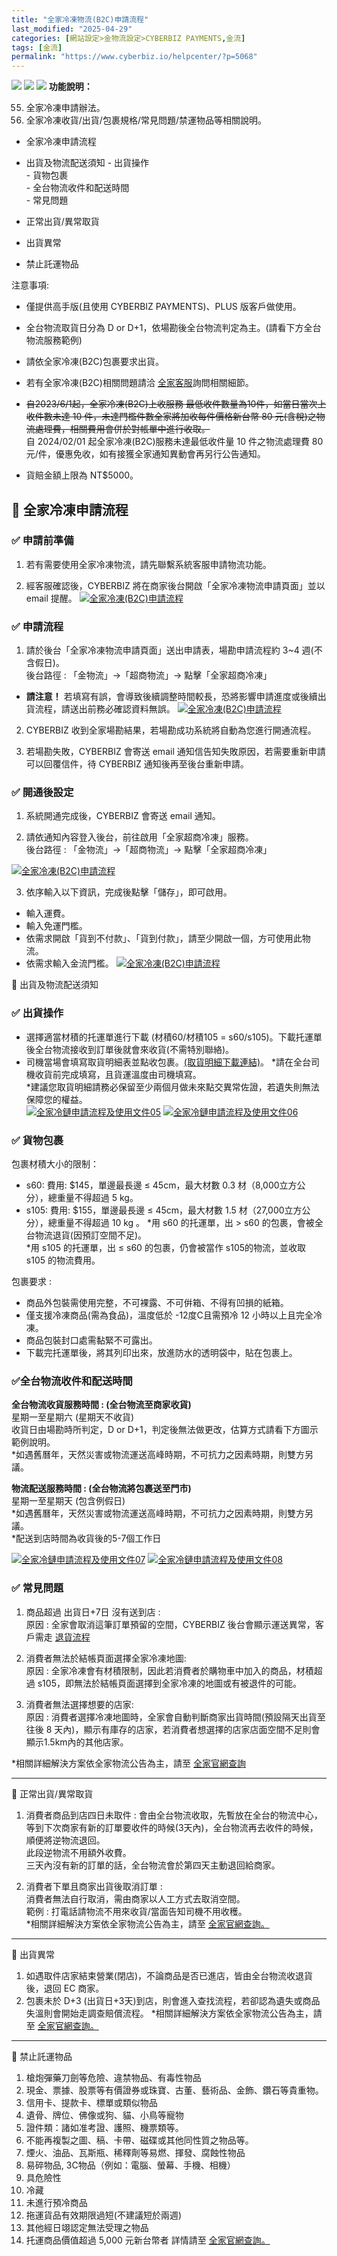 ```yaml
---
title: "全家冷凍物流(B2C)申請流程"
last_modified: "2025-04-29"
categories: [網站設定>金物流設定>CYBERBIZ PAYMENTS,金流]
tags: [金流]
permalink: "https://www.cyberbiz.io/helpcenter/?p=5068"
---
```


![](https://www.cyberbiz.io/helpcenter/wp-content/uploads/CYBPAYMENTS.png)
![](https://www.cyberbiz.io/helpcenter/wp-content/uploads/一般版1.png)
![](https://www.cyberbiz.io/helpcenter/wp-content/uploads/PLUS版3.png)
**功能說明：**  

55. 全家冷凍申請辦法。
56. 全家冷凍收貨/出貨/包裹規格/常見問題/禁運物品等相關說明。



* 全家冷凍申請流程
* 出貨及物流配送須知
\- 出貨操作  
\- 貨物包裹  
\- 全台物流收件和配送時間  
\- 常見問題

* 正常出貨/異常取貨
* 出貨異常
* 禁止託運物品

注意事項:  

* 僅提供高手版(且使用 CYBERBIZ PAYMENTS)、PLUS 版客戶做使用。
* 全台物流取貨日分為 D or D+1，依場勘後全台物流判定為主。(請看下方全台物流服務範例)
* 請依全家冷凍(B2C)包裹要求出貨。
* 若有全家冷凍(B2C)相關問題請洽 [全家客服](https://www.family.com.tw/Marketing/ContactUs)詢問相關細節。
* ~~自2023/6/1起，全家冷凍(B2C)上收服務 最低收件數量為10件，如當日當次上收件數未達 10 件，未達門檻件數全家將加收每件價格新台幣 80 元(含稅)之物流處理費，相關費用會併於對帳單中進行收取。~~  
自 2024/02/01 起全家冷凍(B2C)服務未達最低收件量 10 件之物流處理費 80 元/件，優惠免收，如有接獲全家通知異動會再另行公告通知。

* 貨賠金額上限為 NT$5000。




## 📌 全家冷凍申請流程

### ✅ 申請前準備

1. 若有需要使用全家冷凍物流，請先聯繫系統客服申請物流功能。


2. 經客服確認後，CYBERBIZ 將在商家後台開啟「全家冷凍物流申請頁面」並以 email 提醒。
[![全家冷凍\(B2C\)申請流程](https://www.cyberbiz.io/support/wp-content/uploads/全家冷凍B2C申請流程01.png)](https://www.cyberbiz.io/support/wp-content/uploads/全家冷凍B2C申請流程01.png)

### ✅ 申請流程

1. 請於後台「全家冷凍物流申請頁面」送出申請表，場勘申請流程約 3~4 週(不含假日)。  
後台路徑 : 「金物流」→「超商物流」→ 點擊「全家超商冷凍」  


* **請注意！** 若填寫有誤，會導致後續調整時間較長，恐將影響申請進度或後續出貨流程，請送出前務必確認資料無誤。
[![全家冷凍\(B2C\)申請流程](https://www.cyberbiz.io/support/wp-content/uploads/全家冷凍B2C申請流程02.png)](https://www.cyberbiz.io/support/wp-content/uploads/全家冷凍B2C申請流程02.png)

2. CYBERBIZ 收到全家場勘結果，若場勘成功系統將自動為您進行開通流程。


3. 若場勘失敗，CYBERBIZ 會寄送 email 通知信告知失敗原因，若需要重新申請可以回覆信件，待 CYBERBIZ 通知後再至後台重新申請。

### ✅ 開通後設定

1. 系統開通完成後，CYBERBIZ 會寄送 email 通知。


2. 請依通知內容登入後台，前往啟用「全家超商冷凍」服務。  
後台路徑 : 「金物流」→「超商物流」→ 點擊「全家超商冷凍」

[![全家冷凍\(B2C\)申請流程](https://www.cyberbiz.io/support/wp-content/uploads/全家冷凍B2C申請流程03.png)](https://www.cyberbiz.io/support/wp-content/uploads/全家冷凍B2C申請流程03.png)

3. 依序輸入以下資訊，完成後點擊「儲存」，即可啟用。 
* 輸入運費。
* 輸入免運門檻。
* 依需求開啟「貨到不付款」、「貨到付款」，請至少開啟一個，方可使用此物流。
* 依需求輸入金流門檻。
[![全家冷凍\(B2C\)申請流程](https://www.cyberbiz.io/support/wp-content/uploads/全家冷凍B2C申請流程04.png)](https://www.cyberbiz.io/support/wp-content/uploads/全家冷凍B2C申請流程04.png)  

📌 出貨及物流配送須知  

### ✅ 出貨操作

* 選擇適當材積的托運單進行下載 (材積60/材積105 = s60/s105)。下載托運單後全台物流接收到訂單後就會來收貨(不需特別聯絡)。
* 司機當場會填寫取貨明細表並點收包裹。[(取貨明細下載連結)](https://www.cyberbiz.co/support/wp-content/uploads/2021/01/%E5%86%B7%E5%87%8DEC%E5%8F%96%E8%B2%A8%E6%98%8E%E7%B4%B0%E8%A1%A8S105.xlsx)。
*請在全台司機收貨前完成填寫，且貨運溫度由司機填寫。  
*建議您取貨明細請務必保留至少兩個月做未來點交異常佐證，若遺失則無法保障您的權益。   
[![全家冷鏈申請流程及使用文件05](https://www.cyberbiz.io/support/wp-content/uploads/2021/10/全家冷鏈申請流程及使用文件05.png)](https://www.cyberbiz.io/support/wp-content/uploads/2021/10/全家冷鏈申請流程及使用文件05.png)
[![全家冷鏈申請流程及使用文件06](https://www.cyberbiz.io/support/wp-content/uploads/2021/10/全家冷鏈申請流程及使用文件06.png)](https://www.cyberbiz.io/support/wp-content/uploads/2021/10/全家冷鏈申請流程及使用文件06.png)  

### ✅ 貨物包裹

包裹材積大小的限制：  

* s60: 費用: $145，單邊最長邊 ≤ 45cm，最大材數 0.3 材（8,000立方公分），總重量不得超過 5 kg。
* s105: 費用: $155，單邊最長邊 ≤ 45cm，最大材數 1.5 材（27,000立方公分），總重量不得超過 10 kg 。
*用 s60 的托運單，出 > s60 的包裹，會被全台物流退貨(因預訂空間不足)。  
*用 s105 的托運單，出 ≤ s60 的包裹，仍會被當作 s105的物流，並收取 s105 的物流費用。  

包裹要求 :  

* 商品外包裝需使用完整，不可裸露、不可倂箱、不得有凹損的紙箱。
* 僅支援冷凍商品(需為食品)，溫度低於 -12度C且需預冷 12 小時以上且完全冷凍。
* 商品包裝封口處需黏緊不可露出。
* 下載完托運單後，將其列印出來，放進防水的透明袋中，貼在包裹上。

### ✅全台物流收件和配送時間

**全台物流收貨服務時間 : (全台物流至商家收貨)**  
星期一至星期六 (星期天不收貨)  
收貨日由場勘時所判定，D or D+1，判定後無法做更改，估算方式請看下方圖示範例說明。  
*如遇舊曆年，天然災害或物流運送高峰時期，不可抗力之因素時期，則雙方另議。  

**物流配送服務時間 : (全台物流將包裹送至門市)**  
星期一至星期天 (包含例假日)  
*如遇舊曆年，天然災害或物流運送高峰時期，不可抗力之因素時期，則雙方另議。  
*配送到店時間為收貨後的5-7個工作日   

[![全家冷鏈申請流程及使用文件07](https://www.cyberbiz.io/support/wp-content/uploads/2021/10/全家冷鏈申請流程及使用文件07.png)](https://www.cyberbiz.io/support/wp-content/uploads/2021/10/全家冷鏈申請流程及使用文件07.png)
[![全家冷鏈申請流程及使用文件08](https://www.cyberbiz.io/support/wp-content/uploads/2021/10/全家冷鏈申請流程及使用文件08.png)](https://www.cyberbiz.io/support/wp-content/uploads/2021/10/全家冷鏈申請流程及使用文件08.png)  

### ✅ 常見問題

1. 商品超過 出貨日+7日 沒有送到店 :  
原因 : 全家會取消這筆訂單預留的空間，CYBERBIZ 後台會顯示運送異常，客戶需走
[退貨流程](https://www.cyberbiz.io/support/?p=1756)



2. 消費者無法於結帳頁面選擇全家冷凍地圖:  
原因 : 全家冷凍會有材積限制，因此若消費者於購物車中加入的商品，材積超過 s105，即無法於結帳頁面選擇到全家冷凍的地圖或有被退件的可能。



3. 消費者無法選擇想要的店家:  
原因 : 消費者選擇冷凍地圖時，全家會自動判斷商家出貨時間(預設隔天出貨至往後 8
天內)，顯示有庫存的店家，若消費者想選擇的店家店面空間不足則會顯示1.5km內的其他店家。

*相關詳細解決方案依全家物流公告為主，請至 [全家官網查詢](https://www.famiport.com.tw/Web_Famiport/page/service_caption.aspx?MN=5&CN=1141)

* * *



📌 正常出貨/異常取貨  


1. 消費者商品到店四日未取件 : 會由全台物流收取，先暫放在全台的物流中心，等到下次商家有新的訂單要收件的時候(3天內)，全台物流再去收件的時候，順便將逆物流退回。  
此段逆物流不用額外收費。  
三天內沒有新的訂單的話，全台物流會於第四天主動退回給商家。



2. 消費者下單且商家出貨後取消訂單 :  
消費者無法自行取消，需由商家以人工方式去取消空間。  
範例 : 打電話請物流不用來收貨/當面告知司機不用收穫。  
*相關詳細解決方案依全家物流公告為主，請至 [全家官網查詢。](https://www.famiport.com.tw/Web_Famiport/page/service_caption.aspx?MN=5&CN=1141)  



* * *



📌 出貨異常  


1. 如遇取件店家結束營業(閉店)，不論商品是否已進店，皆由全台物流收退貨後，退回 EC 商家。
2. 包裹未於 D+3 (出貨日+3天)到店，則會進入查找流程，若卻認為遺失或商品失溫則會開始走調查賠償流程。 *相關詳細解決方案依全家物流公告為主，請至 [全家官網查詢。](https://www.famiport.com.tw/Web_Famiport/page/service_caption.aspx?MN=5&CN=1141)  

* * *



📌 禁止託運物品  


1. 槍炮彈藥刀劍等危險、違禁物品、有毒性物品
2. 現金、票據、股票等有價證券或珠寶、古董、藝術品、金飾、鑽石等貴重物。
3. 信用卡、提款卡、標單或類似物品
4. 遺骨、牌位、佛像或狗、貓、小鳥等寵物
5. 證件類：諸如准考證、護照、機票類等。
6. 不能再複製之圖、稿、卡帶、磁碟或其他同性質之物品等。
7. 煙火、油品、瓦斯瓶、稀釋劑等易燃、揮發、腐蝕性物品
8. 易碎物品, 3C物品（例如：電腦、螢幕、手機、相機）
9. 具危險性
10. 冷藏
11. 未進行預冷商品
12. 拖運貨品有效期限過短(不建議短於兩週)
13. 其他經日翊認定無法受理之物品
14. 托運商品價值超過 5,000 元新台幣者
詳情請至
[全家官網查詢。](https://www.famiport.com.tw/Web_Famiport/page/service_caption.aspx?MN=5&CN=1141)

